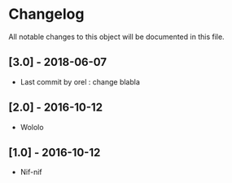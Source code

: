 # Changelog
All notable changes to this object will be documented in this file.

## [3.0] - 2018-06-07
- Last commit by orel : change blabla

## [2.0] - 2016-10-12
- Wololo

## [1.0] - 2016-10-12
- Nif-nif
